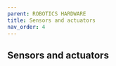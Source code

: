 ```yaml
---
parent: ROBOTICS HARDWARE
title: Sensors and actuators
nav_order: 4
---
```



Sensors and actuators
--------------------------------------------------------------------------------

